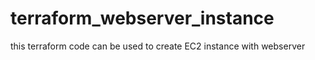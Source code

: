 # terraform_webserver_instance
this terraform code can be used to create EC2 instance with webserver
